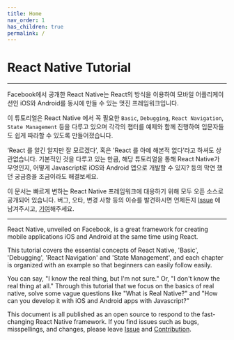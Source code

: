 ```yaml
---
title: Home
nav_order: 1
has_children: true
permalink: /
---
```


# React Native Tutorial

---------

Facebook에서 공개한 React Native는 React의 방식을 이용하여 모바일 어플리케이션인 iOS와 Android를 동시에 만들 수 있는 멋진 프레임워크입니다.

이 튜토리얼은 React Native 에서 꼭 필요한 `Basic`, `Debugging`, `React Navigation`, `State Management` 등을 다루고 있으며 각각의 챕터를 예제와 함께 진행하여 입문자들도 쉽게 따라할 수 있도록 만들어졌습니다. 

‘React 를 알긴 알지만 잘 모르겠다’, 혹은 'React 를 아예 해본적 없다’라고 하셔도 상관없습니다. 
기본적인 것을 다루고 있는 만큼, 해당 튜토리얼을 통해 React Native가 무엇인지, 어떻게 Javascript로 iOS와 Android 앱으로 개발할 수 있지? 등의 막연 했던 궁금증을 조금이라도 해결보세요.

이 문서는 빠르게 변하는 React Native 프레임워크에 대응하기 위해 모두 오픈 소스로 공개되어 있습니다. 버그, 오타, 변경 사항 등의 이슈를 발견하시면 언제든지 [Issue](https://github.com/JeffGuKang/react-native-tutorial/issues) 에 남겨주시고, [기여](./Contribution.html)해주세요. 

---------

React Native, unveiled on Facebook, is a great framework for creating mobile applications iOS and Android at the same time using React.

This tutorial covers the essential concepts of React Native, 'Basic', 'Debugging', 'React Navigation' and 'State Management', and each chapter is organized with an example so that beginners can easily follow easily.

You can say, "I know the real thing, but I'm not sure." Or, "I don't know the real thing at all."
Through this tutorial that we focus on the basics of real native, solve some vague questions like "What is Real Native?" and "How can you develop it with iOS and Android apps with Javascript?"

This document is all published as an open source to respond to the fast-changing React Native framework. If you find issues such as bugs, misspellings, and changes, please leave [Issue](https://github.com/JeffGuKang/react-native-tutorial/issues) and [Contribution](./Contribution.html).


